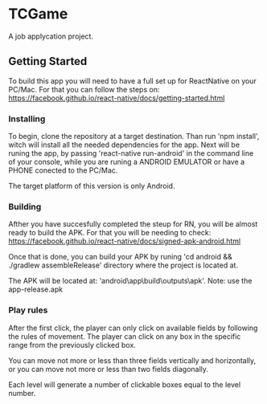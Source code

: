 # TCGame

A job applycation project.

## Getting Started

To build this app you will need to have a full set up for ReactNative on your PC/Mac. For that you can follow the steps on: https://facebook.github.io/react-native/docs/getting-started.html


### Installing

To begin, clone the repository at a target destination. Than run 'npm install', witch will install all the needed dependencies for the app. Next will be runing the app, by passing 'react-native run-android' in the command line of your console, while you are runing a ANDROID EMULATOR or have a PHONE conected to the PC/Mac.

The target platform of this version is only Android.

### Building

Afther you have succesfully completed the steup for RN, you will be almost ready to build the APK. For that you will be needing to check: https://facebook.github.io/react-native/docs/signed-apk-android.html

Once that is done, you can build your APK by runing 'cd android && ./gradlew assembleRelease' directory where the project is located at.

The APK will be located at: 'android\app\build\outputs\apk'. 
Note: use the app-release.apk

### Play rules
After the first click, the player can only click on available fields by following the rules of
movement. The player can click on any box in the specific range from the previously
clicked box.

You can move not more or less than three fields vertically and horizontally, or you can
move not more or less than two fields diagonally.

Each level will generate a number of clickable boxes equal to the level number.
